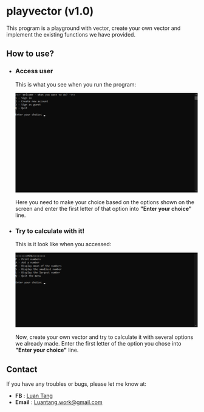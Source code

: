 # **playvector** (v1.0)

This program is a playground with vector, create your own vector and implement the existing functions we have provided.

## **How to use?**

- ### **Access user**
    This is what you see when you run the program:

    ![User Menu](UserMenu.png "User Menu")

    Here you need to make your choice based on the options shown on the screen and enter the first letter of that option into **"Enter your choice"** line.

- ### **Try to calculate with it!**
    This is  it look like when you accessed:

    ![Play Menu](PlayMenu.png "Play Menu")

    Now, create your own vector and try to calculate it with several options we already made. Enter the first letter of the option you chose into **"Enter your choice"** line.


## **Contact** 

If you have any troubles or bugs, please let me know at:
- **FB** :  [Luan Tang](https://www.facebook.com/luantang21/)
- **Email** : Luantang.work@gmail.com



